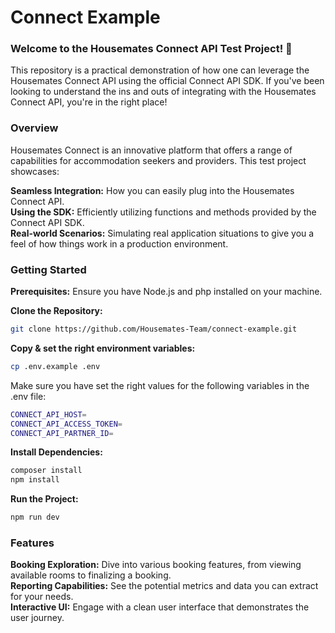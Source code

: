 # Connect Example
### Welcome to the Housemates Connect API Test Project! 🎉

This repository is a practical demonstration of how one can leverage the Housemates Connect API using the official Connect API SDK. If you've been looking to understand the ins and outs of integrating with the Housemates Connect API, you're in the right place!

### Overview
Housemates Connect is an innovative platform that offers a range of capabilities for accommodation seekers and providers. This test project showcases:

**Seamless Integration:** How you can easily plug into the Housemates Connect API.<br>
**Using the SDK:** Efficiently utilizing functions and methods provided by the Connect API SDK.<br>
**Real-world Scenarios:** Simulating real application situations to give you a feel of how things work in a production environment.<br>

### Getting Started
**Prerequisites:** Ensure you have Node.js and php installed on your machine.<br>

**Clone the Repository:**
```bash
git clone https://github.com/Housemates-Team/connect-example.git
```
**Copy & set the right environment variables:**
```bash
cp .env.example .env
```
Make sure you have set the right values for the following variables in the .env file:
```bash
CONNECT_API_HOST=
CONNECT_API_ACCESS_TOKEN=
CONNECT_API_PARTNER_ID=
```

**Install Dependencies:**
```bash
composer install
npm install
```
**Run the Project:**<br>
```bash
npm run dev
```

### Features
**Booking Exploration:**
Dive into various booking features, from viewing available rooms to finalizing a booking.<br>
**Reporting Capabilities:** See the potential metrics and data you can extract for your needs.<br>
**Interactive UI:** Engage with a clean user interface that demonstrates the user journey.<br>
